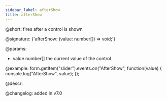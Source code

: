 ```yaml
---
sidebar_label: afterShow
title: afterShow
---          
```


@short: fires after a control is shown

@signature: {'afterShow: (value: number[]) => void;'}
 
@params:
- value     number[]     the current value of the control

@example:
form.getItem("slider").events.on("AfterShow", function(value) {
    console.log("AfterShow", value);
});


@descr:

@changelog: added in v7.0

